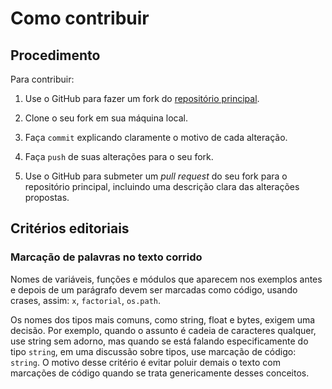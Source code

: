# Como contribuir

## Procedimento

Para contribuir:

1. Use o GitHub para fazer um fork do [repositório principal](https://github.com/PenseAllen/PensePython2e.git).

2. Clone o seu fork em sua máquina local.

3. Faça `commit` explicando claramente o motivo de cada alteração.

4. Faça `push` de suas alterações para o seu fork.

5. Use o GitHub para submeter um _pull request_ do seu fork para o repositório principal, incluindo uma descrição clara das alterações propostas.


## Critérios editoriais

### Marcação de palavras no texto corrido

Nomes de variáveis, funções e módulos que aparecem nos exemplos antes e depois de um parágrafo devem ser marcadas como código, usando crases, assim: `x`, `factorial`, `os.path`.

Os nomes dos tipos mais comuns, como string, float e bytes, exigem uma decisão. Por exemplo, quando o assunto é cadeia de caracteres qualquer, use string sem adorno, mas quando se está falando especificamente do tipo `string`, em uma discussão sobre tipos, use marcação de código: `string`. O motivo desse critério é evitar poluir demais o texto com marcações de código quando se trata genericamente desses conceitos.
